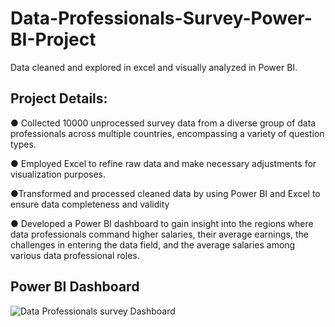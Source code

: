 # Data-Professionals-Survey-Power-BI-Project
Data cleaned and explored in excel and visually analyzed in Power BI.







## Project Details:
● Collected 10000 unprocessed survey data from a diverse group of data professionals across multiple countries, encompassing a variety of question types.

● Employed Excel to refine raw data and make necessary adjustments for visualization purposes.

●Transformed and processed cleaned data by using Power BI and Excel to ensure data completeness and validity

● Developed a Power BI dashboard to gain insight into the regions where data professionals command higher salaries, their average earnings, the challenges in entering the data field, and the average salaries among various data professional roles.

## Power BI Dashboard
![Data Professionals survey Dashboard](https://github.com/shivakumarhl/Data-Professionals-Survey-Power-BI-Project/assets/123819517/737bc32e-50db-4255-b1b5-b02cfab47393)
